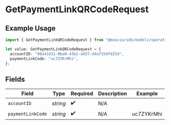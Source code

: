 # GetPaymentLinkQRCodeRequest

## Example Usage

```typescript
import { GetPaymentLinkQRCodeRequest } from "@moovio/sdk/models/operations";

let value: GetPaymentLinkQRCodeRequest = {
  accountID: "80a41d31-0ba0-43b2-a937-d4a715dfd25d",
  paymentLinkCode: "uc7ZYKrMhi",
};
```

## Fields

| Field              | Type               | Required           | Description        | Example            |
| ------------------ | ------------------ | ------------------ | ------------------ | ------------------ |
| `accountID`        | *string*           | :heavy_check_mark: | N/A                |                    |
| `paymentLinkCode`  | *string*           | :heavy_check_mark: | N/A                | uc7ZYKrMhi         |